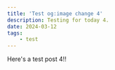 ```yaml
---
title: 'Test og:image change 4'
description: Testing for today 4.
date: 2024-03-12
tags: 
    - test
---
```


Here's a test post 4!!